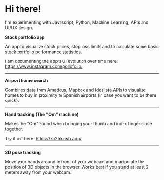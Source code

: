 # Hi there!

I'm experimenting with Javascript, Python, Machine Learning, APIs and UI/UX design.

**Stock portfolio app**

An app to visualize stock prices, stop loss limits and to calculate some basic stock portfolio performance statistics.

I am documenting the app's UI evolution over time here:
https://www.instagram.com/pollofolio/

---

**Airport home search**

Combines data from Amadeus, Mapbox and Idealista APIs to visualize homes to buy in proximity to Spanish airports (in case you want to be there quick).

---

**Hand tracking (The "Om" machine)**

Makes the "Om" sound when bringing your thumb and index finger close together.

Try it out here: 
https://7c2h5.csb.app/

---

**3D pose tracking**

Move your hands around in front of your webcam and manipulate the position of 3D objects in the browser. Works best if you stand at least 2 meters away from your webcam.


<!---
vanzelleb/vanzelleb is a ✨ special ✨ repository because its `README.md` (this file) appears on your GitHub profile.
You can click the Preview link to take a look at your changes.
--->
